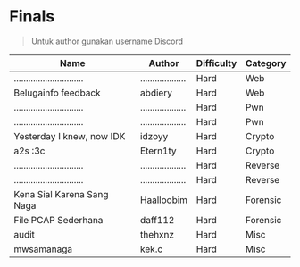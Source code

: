 # Finals

> Untuk author gunakan username Discord

| Name                          | Author              | Difficulty | Category |
| ----------------------------- | ------------------- | ---------- | -------- |
| ............................. | ................... | Hard       | Web      |
| Belugainfo feedback           | abdiery             | Hard       | Web      |
| ............................. | ................... | Hard       | Pwn      |
| ............................. | ................... | Hard       | Pwn      |
| Yesterday I knew, now IDK     | idzoyy              | Hard       | Crypto   |
| a2s :3c                       | Etern1ty            | Hard       | Crypto   |
| ............................. | ................... | Hard       | Reverse  |
| ............................. | ................... | Hard       | Reverse  |
| Kena Sial Karena Sang Naga    | Haalloobim          | Hard       | Forensic |
| File PCAP Sederhana           | daff112             | Hard       | Forensic |
| audit                         | thehxnz             | Hard       | Misc     |
| mwsamanaga                    | kek.c               | Hard       | Misc     |
